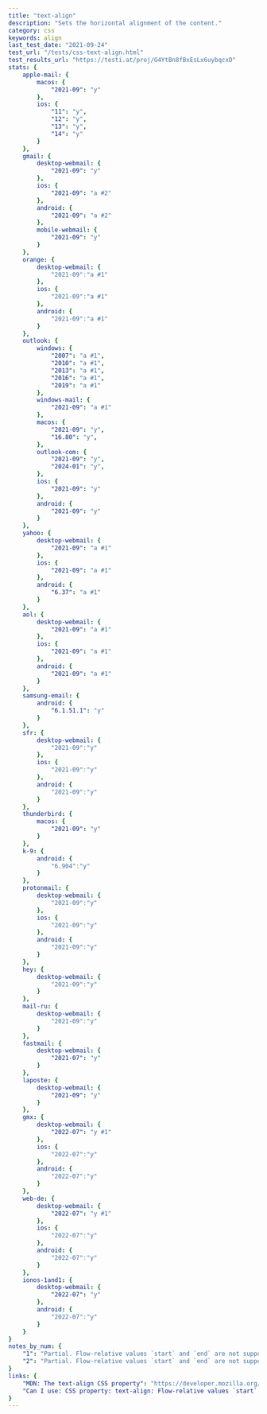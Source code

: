 ```yaml
---
title: "text-align"
description: "Sets the horizontal alignment of the content."
category: css
keywords: align
last_test_date: "2021-09-24"
test_url: "/tests/css-text-align.html"
test_results_url: "https://testi.at/proj/G4YtBn8fBxEsLx6uybqcxD"
stats: {
	apple-mail: {
		macos: {
			"2021-09": "y"
		},
		ios: {
			"11": "y",
			"12": "y",
			"13": "y",
			"14": "y"
		}
	},
	gmail: {
		desktop-webmail: {
			"2021-09": "y"
		},
		ios: {
			"2021-09": "a #2"
		},
		android: {
			"2021-09": "a #2"
		},
		mobile-webmail: {
			"2021-09": "y"
		}
	},
	orange: {
		desktop-webmail: {
			"2021-09":"a #1"
		},
		ios: {
			"2021-09":"a #1"
		},
		android: {
			"2021-09":"a #1"
		}
	},
	outlook: {
		windows: {
			"2007": "a #1",
			"2010": "a #1",
			"2013": "a #1",
			"2016": "a #1",
			"2019": "a #1"
		},
		windows-mail: {
			"2021-09": "a #1"
		},
		macos: {
			"2021-09": "y",
			"16.80": "y",
		},
		outlook-com: {
			"2021-09": "y",
			"2024-01": "y",
		},
		ios: {
			"2021-09": "y"
		},
		android: {
			"2021-09": "y"
		}
	},
	yahoo: {
		desktop-webmail: {
			"2021-09": "a #1"
		},
		ios: {
			"2021-09": "a #1"
		},
		android: {
			"6.37": "a #1"
		}
	},
	aol: {
		desktop-webmail: {
			"2021-09": "a #1"
		},
		ios: {
			"2021-09": "a #1"
		},
		android: {
			"2021-09": "a #1"
		}
	},
	samsung-email: {
		android: {
			"6.1.51.1": "y"
		}
	},
	sfr: {
		desktop-webmail: {
			"2021-09":"y"
		},
		ios: {
			"2021-09":"y"
		},
		android: {
			"2021-09":"y"
		}
	},
	thunderbird: {
		macos: {
			"2021-09": "y"
		}
	},
	k-9: {
		android: {
			"6.904":"y"
		}
  	},
	protonmail: {
		desktop-webmail: {
			"2021-09":"y"
		},
		ios: {
			"2021-09":"y"
		},
		android: {
			"2021-09":"y"
		}
	},
	hey: {
		desktop-webmail: {
			"2021-09":"y"
		}
	},
	mail-ru: {
		desktop-webmail: {
			"2021-09":"y"
		}
	},
	fastmail: {
		desktop-webmail: {
			"2021-07": "y"
		}
	},
	laposte: {
		desktop-webmail: {
			"2021-09": "y"
		}
	},
    gmx: {
        desktop-webmail: {
            "2022-07": "y #1"
        },
        ios: {
            "2022-07":"y"
        },
        android: {
            "2022-07":"y"
        }
    },
    web-de: {
        desktop-webmail: {
            "2022-07": "y #1"
        },
        ios: {
            "2022-07":"y"
        },
        android: {
            "2022-07":"y"
        }
    },
    ionos-1and1: {
        desktop-webmail: {
            "2022-07": "y"
        },
        android: {
            "2022-07":"y"
        }
    }
}
notes_by_num: {
	"1": "Partial. Flow-relative values `start` and `end` are not supported.",
	"2": "Partial. Flow-relative values `start` and `end` are not supported with non Gmail account."
}
links: {
	"MDN: The text-align CSS property": "https://developer.mozilla.org/en-US/docs/Web/CSS/text-align",
	"Can I use: CSS property: text-align: Flow-relative values `start` and `end`": "https://caniuse.com/mdn-css_properties_text-align_flow_relative_values_start_and_end"
}
---
```

